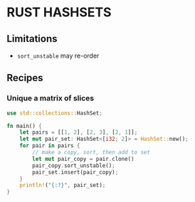 # RUST HASHSETS

## Limitations

- `sort_unstable` may re-order

## Recipes

### Unique a matrix of slices

```rust
use std::collections::HashSet;

fn main() {
    let pairs = [[1, 2], [2, 3], [2, 1]];
    let mut pair_set: HashSet<[i32; 2]> = HashSet::new();
    for pair in pairs {
        // make a copy, sort, then add to set
        let mut pair_copy = pair.clone()
        pair_copy.sort_unstable();
        pair_set.insert(pair_copy);
    }
    println!("{:?}", pair_set);
}
```
